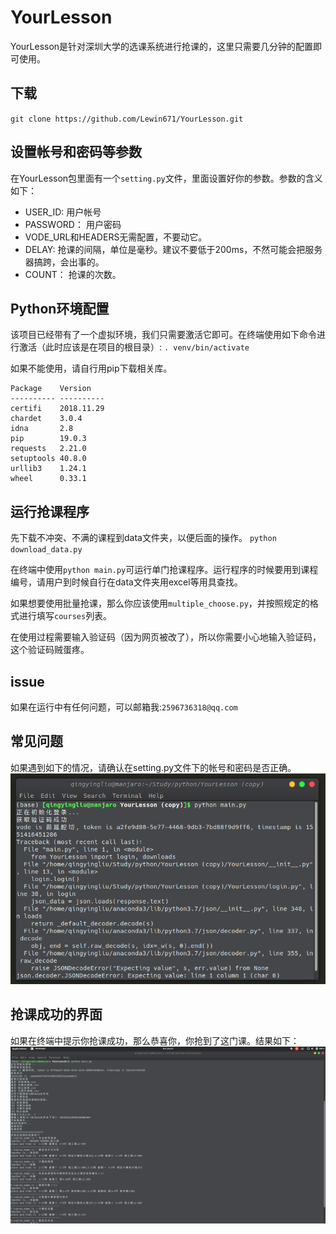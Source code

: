 # YourLesson

YourLesson是针对深圳大学的选课系统进行抢课的，这里只需要几分钟的配置即可使用。

## 下载

`git clone https://github.com/Lewin671/YourLesson.git`

## 设置帐号和密码等参数
在YourLesson包里面有一个`setting.py`文件，里面设置好你的参数。参数的含义如下：
* USER_ID: 用户帐号
* PASSWORD： 用户密码
* VODE_URL和HEADERS无需配置，不要动它。
* DELAY: 抢课的间隔，单位是毫秒。建议不要低于200ms，不然可能会把服务器搞跨，会出事的。
* COUNT： 抢课的次数。

## Python环境配置
该项目已经带有了一个虚拟环境，我们只需要激活它即可。在终端使用如下命令进行激活（此时应该是在项目的根目录）:
`. venv/bin/activate`

如果不能使用，请自行用pip下载相关库。
```
Package    Version   
---------- ----------
certifi    2018.11.29
chardet    3.0.4     
idna       2.8       
pip        19.0.3    
requests   2.21.0    
setuptools 40.8.0    
urllib3    1.24.1    
wheel      0.33.1  
```

## 运行抢课程序
先下载不冲突、不满的课程到data文件夹，以便后面的操作。
`python download_data.py`

在终端中使用`python main.py`可运行单门抢课程序。运行程序的时候要用到课程编号，请用户到时候自行在data文件夹用excel等用具查找。

如果想要使用批量抢课，那么你应该使用`multiple_choose.py`，并按照规定的格式进行填写`courses`列表。

在使用过程需要输入验证码（因为网页被改了），所以你需要小心地输入验证码，这个验证码贼蛋疼。

## issue

如果在运行中有任何问题，可以邮箱我:`2596736318@qq.com`

## 常见问题
如果遇到如下的情况，请确认在setting.py文件下的帐号和密码是否正确。
![](pic/pic1.png)

## 抢课成功的界面

如果在终端中提示你抢课成功，那么恭喜你，你抢到了这门课。结果如下：
![](pic/pic2.png)